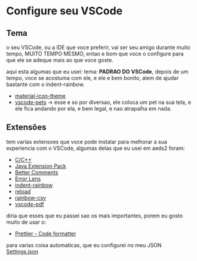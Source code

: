 # Configure seu VSCode

## Tema

o seu VSCode, ou a IDE que voce preferir, vai ser seu amigo durante muito tempo, MUITO TEMPO MESMO, entao e bom que voce o configure para que ele se adeque mais ao que voce goste.

aqui esta algumas que eu usei:
tema: **PADRAO DO VSCode**, depois de um tempo, voce se acostuma com ele, e ele e bem bonito, alem de ajudar bastante com o indent-rainbow.
- [material-icon-theme](https://marketplace.visualstudio.com/items?itemName=PKief.material-icon-theme)
- [vscode-pets](https://marketplace.visualstudio.com/items?itemName=hediet.vscode-pets) -> esse e so por diversao, ele coloca um pet na sua tela, e ele fica andando por ela, e bem legal, e nao atrapalha em nada.

## Extensões

tem varias extensoes que voce pode instalar para melhorar a sua experiencia com o VSCode, algumas delas que eu usei em aeds2 foram:

- [C/C++](https://marketplace.visualstudio.com/items?itemName=ms-vscode.cpptools)
- [Java Extension Pack](https://marketplace.visualstudio.com/items?itemName=vscjava.vscode-java-pack)
- [Better Comments](https://marketplace.visualstudio.com/items?itemName=aaron-bond.better-comments)
- [Error Lens](https://marketplace.visualstudio.com/items?itemName=usernamehw.errorlens)
- [indent-rainbow](https://marketplace.visualstudio.com/items?itemName=oderwat.indent-rainbow)
- [reload](https://marketplace.visualstudio.com/items?itemName=natqe.reload)
- [rainbow-csv](https://marketplace.visualstudio.com/items?itemName=mechatroner.rainbow-csv)
- [vscode-pdf](https://marketplace.visualstudio.com/items?itemName=tomoki1207.pdf)

diria que esses que eu passei sao os mais importantes, porem eu gosto muito de usar o:
- [Prettier - Code formatter](https://marketplace.visualstudio.com/items?itemName=esbenp.prettier-vscode)

para varias coisa automaticas, que eu configurei no meu JSON
[Settings.json]()